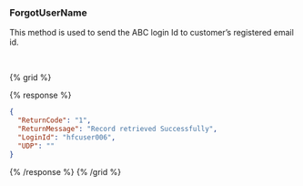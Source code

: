 ### ForgotUserName

This method is used to send the ABC login Id to customer’s registered email id.

&nbsp;

{% grid %}

{% response %}

```json
{
  "ReturnCode": "1",
  "ReturnMessage": "Record retrieved Successfully",
  "LoginId": "hfcuser006",
  "UDP": ""
}
```

{% /response %}
{% /grid %}
